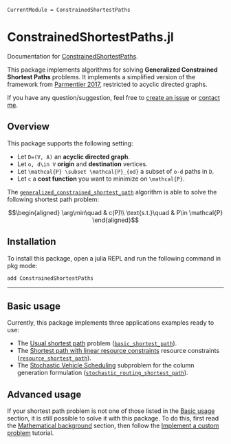 ```@meta
CurrentModule = ConstrainedShortestPaths
```

# ConstrainedShortestPaths.jl

Documentation for [ConstrainedShortestPaths](https://github.com/BatyLeo/ConstrainedShortestPaths.jl).

This package implements algorithms for solving **Generalized Constrained Shortest Paths** problems. It implements a simplified version of the framework from [Parmentier 2017](https://arxiv.org/abs/1504.07880), restricted to acyclic directed graphs.

If you have any question/suggestion, feel free to [create an issue](https://github.com/BatyLeo/ConstrainedShortestPaths.jl/issues/new/choose) or [contact me](mailto:leo.baty@enpc.fr).

## Overview

This package supports the following setting:
- Let ``D=(V, A)`` an **acyclic directed graph**.
- Let ``o, d\in V`` **origin** and **destination** vertices.
- Let ``\mathcal{P} \subset \mathcal{P}_{od}`` a subset of ``o-d`` paths in ``D``.
- Let ``c`` a **cost function** you want to minimize on ``\mathcal{P}``.

The [`generalized_constrained_shortest_path`](@ref) algorithm is able to solve the following shortest path problem:

```math
\begin{aligned}
\arg\min\quad & c(P)\\
\text{s.t.}\quad & P\in \mathcal{P}
\end{aligned}
```

## Installation

To install this package, open a julia REPL and run the following command in pkg mode:

```bash
add ConstrainedShortestPaths
```

---

## Basic usage

Currently, this package implements three applications examples ready to use:
- The [Usual shortest path](@ref) problem ([`basic_shortest_path`](@ref)).
- The [Shortest path with linear resource constraints](@ref) resource constraints ([`resource_shortest_path`](@ref)).
- The [Stochastic Vehicle Scheduling](@ref) subproblem for the column generation formulation ([`stochastic_routing_shortest_path`](@ref)).

## Advanced usage

If your shortest path problem is not one of those listed in the [Basic usage](@ref) section, it is still possible to solve it with this package. To do this, first read the [Mathematical background](@ref) section, then follow the [Implement a custom problem](@ref) tutorial.
